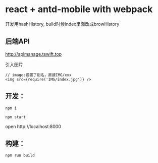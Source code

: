 # react + antd-mobile with webpack
开发用hashHistory, build时候index里面改成browHistory

## 后端API
http://apimanage.tswift.top 

引入图片
```
// images设置了别名，直接IMG/xxx
<img src={require('IMG/index.jpg')} />
```

## 开发：
```
npm i

npm start
```

open http://localhost:8000

## 构建：

```
npm run build
```

